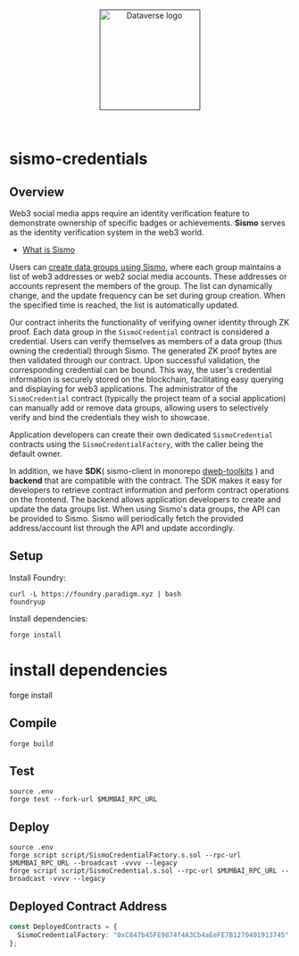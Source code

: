 <br/>
<p align="center">
<a href=" " target="_blank">
<img src="https://bafybeifozdhcbbfydy2rs6vbkbbtj3wc4vjlz5zg2cnqhb2g4rm2o5ldna.ipfs.w3s.link/dataverse.svg" width="180" alt="Dataverse logo">
</a >
</p >
<br/>

# sismo-credentials

## Overview

Web3 social media apps require an identity verification feature to demonstrate ownership of specific badges or achievements. **Sismo** serves as the identity verification system in the web3 world.

- [What is Sismo](https://docs.sismo.io/sismo-docs/welcome-to-sismo/readme)

Users can [create data groups using Sismo](https://docs.sismo.io/sismo-docs/data-groups/tutorials/create-your-data-group), where each group maintains a list of web3 addresses or web2 social media accounts. These addresses or accounts represent the members of the group. The list can dynamically change, and the update frequency can be set during group creation. When the specified time is reached, the list is automatically updated.

Our contract inherits the functionality of verifying owner identity through ZK proof. Each data group in the `SismoCredential` contract is considered a credential. Users can verify themselves as members of a data group (thus owning the credential) through Sismo. The generated ZK proof bytes are then validated through our contract. Upon successful validation, the corresponding credential can be bound. This way, the user's credential information is securely stored on the blockchain, facilitating easy querying and displaying for web3 applications. The administrator of the `SismoCredential` contract (typically the project team of a social application) can manually add or remove data groups, allowing users to selectively verify and bind the credentials they wish to showcase.

Application developers can create their own dedicated `SismoCredential` contracts using the `SismoCredentialFactory`, with the caller being the default owner.

In addition, we have **SDK**( sismo-client in monorepo [dweb-toolkits](https://github.com/dataverse-os/dweb-toolkits/tree/main) ) and **backend** that are compatible with the contract. The SDK makes it easy for developers to retrieve contract information and perform contract operations on the frontend. The backend allows application developers to create and update the data groups list. When using Sismo's data groups, the API can be provided to Sismo. Sismo will periodically fetch the provided address/account list through the API and update accordingly.

## Setup

Install Foundry:

```
curl -L https://foundry.paradigm.xyz | bash
foundryup
```

Install dependencies:

```
forge install
```

# install dependencies

forge install

## Compile

```
forge build
```

## Test

```
source .env
forge test --fork-url $MUMBAI_RPC_URL
```

## Deploy

```
source .env
forge script script/SismoCredentialFactory.s.sol --rpc-url $MUMBAI_RPC_URL --broadcast -vvvv --legacy
forge script script/SismoCredential.s.sol --rpc-url $MUMBAI_RPC_URL --broadcast -vvvv --legacy
```

## Deployed Contract Address

```ts
const DeployedContracts = {
  SismoCredentialFactory: "0xC847b45FE9874f4A3Cb4aEeFE7B1270401913745",
};
```
